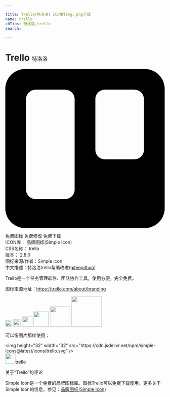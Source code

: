 ```yaml
---

title: Trello(特洛洛) ICON转svg、png下载
name: trello
zhTips: 特洛洛,trello
search: 

---
```


# Trello  <small style="font-size: 60%;font-weight: 100">特洛洛</small>

<div id="svg" class="svg-wrap">
<svg role="img" viewBox="0 0 24 24" xmlns="http://www.w3.org/2000/svg"><title>Trello icon</title><path d="M21 0H3C1.343 0 0 1.343 0 3v18c0 1.656 1.343 3 3 3h18c1.656 0 3-1.344 3-3V3c0-1.657-1.344-3-3-3zM10.44 18.18c0 .795-.645 1.44-1.44 1.44H4.56c-.795 0-1.44-.646-1.44-1.44V4.56c0-.795.645-1.44 1.44-1.44H9c.795 0 1.44.645 1.44 1.44v13.62zm10.44-6c0 .794-.645 1.44-1.44 1.44H15c-.795 0-1.44-.646-1.44-1.44V4.56c0-.795.646-1.44 1.44-1.44h4.44c.795 0 1.44.645 1.44 1.44v7.62z"/></svg>
</div>
<detail full-name='trello'></detail>

<div class="detail-page">
<p>
<span><span class="badge-success badge">免费图标</span> <span class="badge-success badge">免费修改</span>  <span class="badge-success badge">免费下载</span> </span>
<br/>
<span>
ICON库：
<span class="badge-secondary badge">品牌图标(Simple Icon)</span> 
</span>
<br/>
<span>
CSS名称：
<span class="badge-secondary badge">trello</span> 
</span>

<br/>
<span>
版本：
<span class="badge-secondary badge">2.8.0</span> 
</span>
<br/>
<span>图标来源/作者：<span class="badge-light badge">Simple Icon</span></span> 
<br/>
<span class="zh-detail">中文描述：<span class="badge-primary badge">特洛洛</span><span class="badge-primary badge">trello</span><span class="help-link"><span>帮助改进</span>(<a href="https://gitee.com/liuwave/icon-helper/edit/master/json/brands/trello.json" target="_blank" rel="noopener noreferrer">gitee</a><a href="https://github.com/liuwave/icon-helper/edit/master/json/brands/trello.json" target="_blank" rel="noopener noreferrer">github</a></span>)</span><br/>
</p>
</div><div class="description description alert alert-light"><p>Trello是一个任务管理软件、团队协作工具。使用方便，完全免费。</p><p>图标来源地址：<a href="https://trello.com/about/branding" target="_blank" rel="noopener noreferrer">https://trello.com/about/branding</a></p></div>
<div class="alert alert-dark">
<img height="21" width="21" src="https://cdn.jsdelivr.net/npm/simple-icons@latest/icons/trello.svg" />
<img height="24" width="24" src="https://cdn.jsdelivr.net/npm/simple-icons@latest/icons/trello.svg" />
<img height="32" width="32" src="https://cdn.jsdelivr.net/npm/simple-icons@latest/icons/trello.svg" />
<img height="48" width="48" src="https://cdn.jsdelivr.net/npm/simple-icons@latest/icons/trello.svg" />
<img height="64" width="64" src="https://cdn.jsdelivr.net/npm/simple-icons@latest/icons/trello.svg" />
<img height="96" width="96" src="https://cdn.jsdelivr.net/npm/simple-icons@latest/icons/trello.svg" />

</div>
<div>
  <p>可以像图片那样使用：    
  </p>
  <div class="alert alert-primary" style="font-size: 14px">
    &lt;img height="32" width="32" src="https://cdn.jsdelivr.net/npm/simple-icons@latest/icons/trello.svg" /&gt;
    <copy-btn content='<img height="32" width="32" src="https://cdn.jsdelivr.net/npm/simple-icons@latest/icons/trello.svg" />'></copy-btn>
  </div>
  <div class="alert alert-secondary">
    <img height="32" width="32" src="https://cdn.jsdelivr.net/npm/simple-icons@latest/icons/trello.svg" />trello
    <copy-btn content="trello" btn-title="复制图标名称"></copy-btn>
  </div>
</div>

<Vssue title="关于“Trello”的评论" >关于“Trello”的评论</Vssue>


<div><p>Simple Icon是一个免费的品牌图标库。图标Trello可以免费下载使用。更多关于  Simple Icon的信息，参见：<a target="_blank" href="https://iconhelper.cn/brands.html">品牌图标(Simple Icon)</a>
</p></div>
